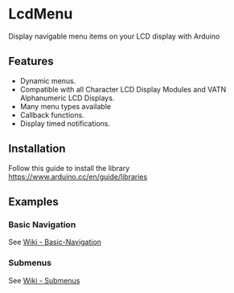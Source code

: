 # LcdMenu

Display navigable menu items on your LCD display with Arduino

## Features

- Dynamic menus.
- Compatible with all Character LCD Display Modules and VATN Alphanumeric LCD Displays.
- Many menu types available
- Callback functions.
- Display timed notifications.

## Installation

Follow this guide to install the library https://www.arduino.cc/en/guide/libraries

## Examples

### Basic Navigation

See [Wiki - Basic-Navigation](https://github.com/forntoh/LcdMenu/wiki/Basic-Navigation)

### Submenus

See [Wiki - Submenus](https://github.com/forntoh/LcdMenu/wiki/Submenus)